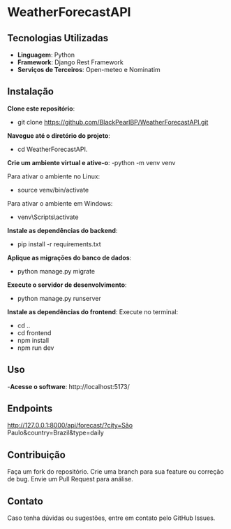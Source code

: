 # WeatherForecastAPI

## Tecnologias Utilizadas
- **Linguagem**: Python
- **Framework**: Django Rest Framework
- **Serviços de Terceiros**: Open-meteo e Nominatim
## Instalação
**Clone este repositório**: 
- git clone https://github.com/BlackPearlBP/WeatherForecastAPI.git

**Navegue até o diretório do projeto**: 
- cd WeatherForecastAPI.

**Crie um ambiente virtual e ative-o**:
-python -m venv venv

Para ativar o ambiente no Linux:
- source venv/bin/activate

Para ativar o ambiente em Windows:  
- venv\Scripts\activate

**Instale as dependências do backend**:
- pip install -r requirements.txt

**Aplique as migrações do banco de dados**:
- python manage.py migrate

**Execute o servidor de desenvolvimento**:
- python manage.py runserver

**Instale as dependências do frontend**:
Execute no terminal:
- cd ..
- cd frontend
- npm install
- npm run dev

	
## Uso
-**Acesse o software**:
http://localhost:5173/
## Endpoints
http://127.0.0.1:8000/api/forecast/?city=São Paulo&country=Brazil&type=daily
## Contribuição
Faça um fork do repositório.
Crie uma branch para sua feature ou correção de bug.
Envie um Pull Request para análise.
## Contato
Caso tenha dúvidas ou sugestões, entre em contato pelo GitHub Issues.
